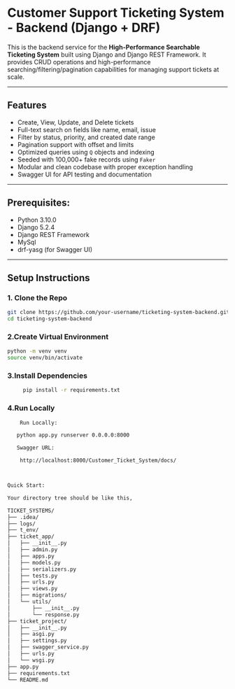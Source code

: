 #  Customer Support Ticketing System - Backend (Django + DRF)

This is the backend service for the **High-Performance Searchable Ticketing System** built using Django and Django REST Framework. It provides CRUD operations and high-performance searching/filtering/pagination capabilities for managing support tickets at scale.

---

##  Features

-  Create, View, Update, and Delete tickets
-  Full-text search on fields like name, email, issue
-  Filter by status, priority, and created date range
-  Pagination support with offset and limits
- Optimized queries using `Q` objects and indexing
-  Seeded with 100,000+ fake records using `Faker`
-  Modular and clean codebase with proper exception handling
-  Swagger UI for API testing and documentation

---

## Prerequisites:

- Python 3.10.0
- Django 5.2.4
- Django REST Framework
- MySql
- drf-yasg (for Swagger UI)
  

---

## Setup Instructions

### 1. Clone the Repo

```bash
git clone https://github.com/your-username/ticketing-system-backend.git
cd ticketing-system-backend

 ```
### 2.Create Virtual Environment

```bash
python -m venv venv
source venv/bin/activate

 ```
### 3.Install Dependencies

```bash
     pip install -r requirements.txt


 ```
### 4.Run Locally

```bash
    Run Locally:

   python app.py runserver 0.0.0.0:8000

   Swagger URL:

    http://localhost:8000/Customer_Ticket_System/docs/



Quick Start:

Your directory tree should be like this,

TICKET_SYSTEMS/
├── .idea/                        
├── logs/                        
├── t_env/                        
├── ticket_app/                   
│   ├── __init__.py
│   ├── admin.py
│   ├── apps.py
│   ├── models.py                 
│   ├── serializers.py           
│   ├── tests.py
│   ├── urls.py                  
│   ├── views.py                 
│   ├── migrations/            
│   └── utils/                   
│       ├── __init__.py
│       └── response.py          
├── ticket_project/              
│   ├── __init__.py
│   ├── asgi.py
│   ├── settings.py              
│   ├── swagger_service.py      
│   ├── urls.py                 
│   └── wsgi.py
├── app.py                       
├── requirements.txt           
└── README.md                   





